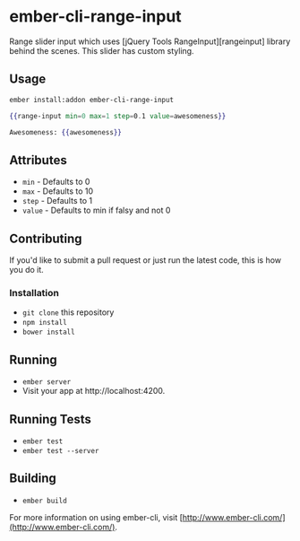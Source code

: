 # ember-cli-range-input

Range slider input which uses [jQuery Tools RangeInput][rangeinput] library behind the scenes.
This slider has custom styling.

## Usage

```sh
ember install:addon ember-cli-range-input
```

```hbs
{{range-input min=0 max=1 step=0.1 value=awesomeness}}

Awesomeness: {{awesomeness}}
```

## Attributes

- `min` - Defaults to 0
- `max` - Defaults to 10
- `step` - Defaults to 1
- `value` - Defaults to min if falsy and not 0

## Contributing

If you'd like to submit a pull request or just run the latest code, this is how you do it.

### Installation

* `git clone` this repository
* `npm install`
* `bower install`

## Running

* `ember server`
* Visit your app at http://localhost:4200.

## Running Tests

* `ember test`
* `ember test --server`

## Building

* `ember build`

For more information on using ember-cli, visit [http://www.ember-cli.com/](http://www.ember-cli.com/).
